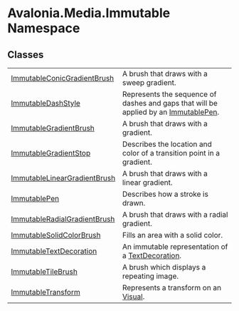 # Avalonia.Media.Immutable Namespace






## Classes
<table>
<tr>
<td><a href="T_Avalonia_Media_Immutable_ImmutableConicGradientBrush">ImmutableConicGradientBrush</a></td>
<td>A brush that draws with a sweep gradient.</td>
</tr>
<tr>
<td><a href="T_Avalonia_Media_Immutable_ImmutableDashStyle">ImmutableDashStyle</a></td>
<td>Represents the sequence of dashes and gaps that will be applied by an <a href="T_Avalonia_Media_Immutable_ImmutablePen">ImmutablePen</a>.</td>
</tr>
<tr>
<td><a href="T_Avalonia_Media_Immutable_ImmutableGradientBrush">ImmutableGradientBrush</a></td>
<td>A brush that draws with a gradient.</td>
</tr>
<tr>
<td><a href="T_Avalonia_Media_Immutable_ImmutableGradientStop">ImmutableGradientStop</a></td>
<td>Describes the location and color of a transition point in a gradient.</td>
</tr>
<tr>
<td><a href="T_Avalonia_Media_Immutable_ImmutableLinearGradientBrush">ImmutableLinearGradientBrush</a></td>
<td>A brush that draws with a linear gradient.</td>
</tr>
<tr>
<td><a href="T_Avalonia_Media_Immutable_ImmutablePen">ImmutablePen</a></td>
<td>Describes how a stroke is drawn.</td>
</tr>
<tr>
<td><a href="T_Avalonia_Media_Immutable_ImmutableRadialGradientBrush">ImmutableRadialGradientBrush</a></td>
<td>A brush that draws with a radial gradient.</td>
</tr>
<tr>
<td><a href="T_Avalonia_Media_Immutable_ImmutableSolidColorBrush">ImmutableSolidColorBrush</a></td>
<td>Fills an area with a solid color.</td>
</tr>
<tr>
<td><a href="T_Avalonia_Media_Immutable_ImmutableTextDecoration">ImmutableTextDecoration</a></td>
<td>An immutable representation of a <a href="T_Avalonia_Media_TextDecoration">TextDecoration</a>.</td>
</tr>
<tr>
<td><a href="T_Avalonia_Media_Immutable_ImmutableTileBrush">ImmutableTileBrush</a></td>
<td>A brush which displays a repeating image.</td>
</tr>
<tr>
<td><a href="T_Avalonia_Media_Immutable_ImmutableTransform">ImmutableTransform</a></td>
<td>Represents a transform on an <a href="T_Avalonia_Visual">Visual</a>.</td>
</tr>
</table>